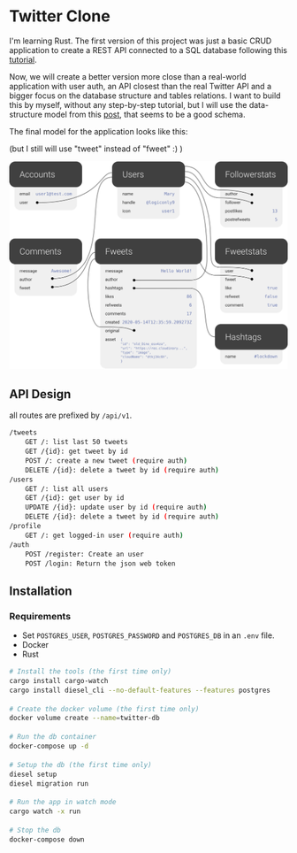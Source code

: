 # Twitter Clone

I'm learning Rust. The first version of this project was just a basic CRUD application to create a REST API connected to a SQL database following this [tutorial](https://hub.qovery.com/guides/tutorial/create-a-blazingly-fast-api-in-rust-part-1/).

Now, we will create a better version more close than a real-world application with user auth, an API closest than the real Twitter API and a bigger focus on the database structure and tables relations. I want to build this by myself, without any step-by-step tutorial, but I will use the data-structure model from this [post](https://docs.fauna.com/fauna/current/learn/sample_apps/fwitter),  that seems to be a good schema.

The final model for the application looks like this:

(but I still will use "tweet" instead of "fweet" :) )

![model](.github/model.svg)

## API Design


all routes are prefixed by `/api/v1`.

```bash
/tweets
    GET /: list last 50 tweets
    GET /{id}: get tweet by id
    POST /: create a new tweet (require auth)
    DELETE /{id}: delete a tweet by id (require auth)
/users
    GET /: list all users
    GET /{id}: get user by id
    UPDATE /{id}: update user by id (require auth)
    DELETE /{id}: delete a tweet by id (require auth)
/profile
    GET /: get logged-in user (require auth)
/auth
    POST /register: Create an user
    POST /login: Return the json web token
```

## Installation

### Requirements

- Set `POSTGRES_USER`, `POSTGRES_PASSWORD` and `POSTGRES_DB` in an `.env` file.
- Docker
- Rust

```sh
# Install the tools (the first time only)
cargo install cargo-watch
cargo install diesel_cli --no-default-features --features postgres

# Create the docker volume (the first time only)
docker volume create --name=twitter-db

# Run the db container
docker-compose up -d

# Setup the db (the first time only)
diesel setup
diesel migration run

# Run the app in watch mode
cargo watch -x run

# Stop the db
docker-compose down
```
